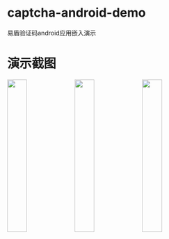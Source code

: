 # captcha-android-demo
易盾验证码android应用嵌入演示

# 演示截图

<img src="https://github.com/yidun/captcha-android-demo/raw/master/screenshots/Screenshot_1482991322.png" width="30%" height="30%">
<img src="https://github.com/yidun/captcha-android-demo/raw/master/screenshots/Screenshot_1482991359.png" width="30%" height="30%">
<img src="https://github.com/yidun/captcha-android-demo/raw/master/screenshots/Screenshot_1482991371.png" width="30%" height="30%">
